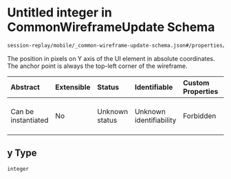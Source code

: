 # Untitled integer in CommonWireframeUpdate Schema

```txt
session-replay/mobile/_common-wireframe-update-schema.json#/properties/y
```

The position in pixels on Y axis of the UI element in absolute coordinates. The anchor point is always the top-left corner of the wireframe.

| Abstract            | Extensible | Status         | Identifiable            | Custom Properties | Additional Properties | Access Restrictions | Defined In                                                                                                                          |
| :------------------ | :--------- | :------------- | :---------------------- | :---------------- | :-------------------- | :------------------ | :---------------------------------------------------------------------------------------------------------------------------------- |
| Can be instantiated | No         | Unknown status | Unknown identifiability | Forbidden         | Allowed               | Read only           | [\_common-wireframe-update-schema.json\*](../out/session-replay/mobile/_common-wireframe-update-schema.json "open original schema") |

## y Type

`integer`
